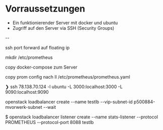 # Vorraussetzungen

* Ein funktionierender Server mit docker und ubuntu
* Zugriff auf den Server via SSH (Security Groups)

--

ssh port forward auf floating ip

mkdir /etc/prometheus

copy docker-compose zum Server

copy prom config nach ll /etc/prometheus/prometheus.yaml

❯ ssh 78.138.70.124 -l ubuntu -L 3000:localhost:3000 -L 9090:localhost:9090

openstack loadbalancer create --name testlb --vip-subnet-id p500884-mvorwerk-subnet --wait

$ openstack loadbalancer listener create --name stats-listener --protocol PROMETHEUS --protocol-port 8088 testlb
